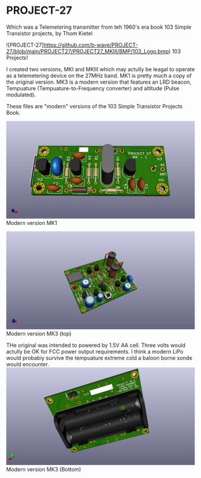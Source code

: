 # PROJECT-27
Which was a Telemetering transmitter from teh 1960's era book 103 Simple Transistor projects, by Thom Kietel

![PROJECT-27]https://github.com/b-wave/PROJECT-27/blob/main/PROJECT27/PROJECT27_MKIII/BMP/103_Logo.bmp)
103 Projects!

I created two versions, MKI and MKIII which may actully be leagal to operate as a telemetering device on the 27MHz band.  MK1 is pretty much a copy of the original version.  MK3 is a modern version that features an LRD beacon, Tempuature (Tempuature-to-Frequency converter) and altitude (Pulse modulated).  

These files are "modern" versions of the 103 Simple Transistor Projects Book.   

![PROJECT-27](https://github.com/b-wave/PROJECT-27/blob/main/PROJECT27/PROJECT27_MKIII/BMP/PROJECT27_MK1_3d.jpg)
Modern version MK1

![PROJECT-27](https://github.com/b-wave/PROJECT-27/blob/main/PROJECT27/PROJECT27_MKIII/BMP/PROJECT27_MKIII_3d.jpg)
Modern version MK3 (top)

THe original was intended to powered by 1.5V AA cell.  Three volts would actully be OK for FCC power output requirements. I think a modern LiPo would probabiy survive the tempuature extreme cold a baloon borne sonde would encounter. 
![PROJECT-27](https://github.com/b-wave/PROJECT-27/blob/main/PROJECT27/PROJECT27_MKIII/BMP/PROJECT27_MKIII_bottom.jpg)
Modern version MK3 (Bottom)





 
